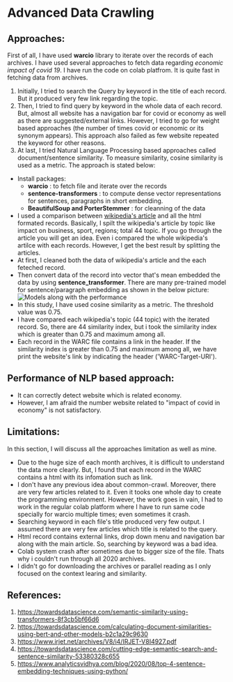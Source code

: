 # Advanced Data Crawling
## Approaches:
First of all, I have used **warcio** library to iterate over the records of each archives. I have used several approaches to fetch data regarding *economic impact of covid 19*. I have run the code on colab platfrom. It is quite fast in fetching data from archives.
1. Initially, I tried to search the Query by keyword in the title of each record. But it produced very few link regarding the topic.
2. Then, I tried to find query by keyword in the whole data of each record. But, almost all website has a navigation bar for covid or economy as well as there are suggested/external links. However, I tried to go for weight based approaches (the number of times covid or economic or its synonym appears). This approach also failed as few website repeated the keyword for other reasons. 
3. At last, I tried Natural Language Processing based approaches called document/sentence similarity. To measure similarity, cosine similarity is used as a metric. The approach is stated below:
  - Install packages:
    - **warcio** : to fetch file and iterate over the records
    - **sentence-transformers** : to compute dense vector representations for sentences, paragraphs in short embedding.
    - **BeautifulSoup and PorterStemmer** : for cleanning of the data
  - I used a comparison between [wikipedia's article](https://en.wikipedia.org/wiki/Economic_impact_of_the_COVID-19_pandemic) and all the html formated records. Basically, I spilt the wikipedia's article by topic like impact on business, sport, regions; total 44 topic. If you go through the article you will get an idea. Even i compared the whole wikipedia's artilce with each records. However, I get the best result by splitting the articles.
  - At first, I cleaned both the data of wikipedia's article and the each feteched record.
  - Then convert data of the record into vector that's mean embedded the data by using **sentence_transformer**. There are many pre-trained model for sentence/paragraph embedding as shown in the below picture: 
![Models along with the performance](https://miro.medium.com/max/1154/1*P2zYNp3-nR28zraavajMyA.png)
  - In this study, I have used cosine similarity as a metric. The threshold value was 0.75.
  - I have compared each wikipedia's topic (44 topic) with the iterated record. So, there are 44 similarity index, but i took the similarity index which is greater than 0.75 and maximum among all.
  - Each record in the WARC file contains a link in the header. If the similarity index is greater than 0.75 and maximum among all, we have print the website's link by indicating the header ('WARC-Target-URI').
  
## Performance of NLP based approach:
- It can correctly detect website which is related economy.
- However, I am afraid the number website related to "impact of covid in economy" is not satisfactory.

## Limitations:
In this section, I will discuss all the approaches limitation as well as mine.
- Due to the huge size of each month archives, it is difficult to understand the data more clearly. But, I found that each record in the WARC contains a html with its infomation such as link.
- I don't have any previous idea about common-crawl. Moreover, there are very few articles related to it. Even it tooks one whole day to create the programming environment. However, the work goes in vain, I had to work in the regular colab platform where I have to run same code specially for warcio multiple times; even sometimes it crash.
- Searching keyword in each file's title produced very few output. I assumed there are very few articles which title is related to the query.
- Html record contains external links, drop down menu and navigation bar along with the main article. So, searching by keyword was a bad idea.
- Colab system crash after sometimes due to bigger size of the file. Thats why i couldn't run through all 2020 archives.
- I didn't go for downloading the archives or parallel reading as I only focused on the context learing and similarity.

## References:
1. https://towardsdatascience.com/semantic-similarity-using-transformers-8f3cb5bf66d6
2. https://towardsdatascience.com/calculating-document-similarities-using-bert-and-other-models-b2c1a29c9630
3. https://www.irjet.net/archives/V8/i4/IRJET-V8I4927.pdf
4. https://towardsdatascience.com/cutting-edge-semantic-search-and-sentence-similarity-53380328c655
5. https://www.analyticsvidhya.com/blog/2020/08/top-4-sentence-embedding-techniques-using-python/
